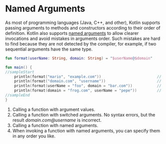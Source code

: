 # Named Arguments

As most of programming languages (Java, C++, and other), Kotlin supports passing arguments to methods and constructors according to their order of definition.
Kotlin also supports [named arguments](https://kotlinlang.org/docs/reference/functions.html#named-arguments) to allow clearer invocations and avoid mistakes in arguments order. Such mistakes are hard to find because they are not detected by the compiler, for example, if two sequential arguments have the same type.
<div class="language-kotlin" theme="idea" data-min-compiler-version="1.3">

```kotlin
fun format(userName: String, domain: String) = "$userName@$domain"

fun main() {
//sampleStart
    println(format("mario", "example.com"))                         // 1
    println(format("domain.com", "username"))                       // 2
    println(format(userName = "foo", domain = "bar.com"))           // 3
    println(format(domain = "frog.com", userName = "pepe"))         // 4
//sampleEnd
}
```

</div>

1. Calling a function with argument values.
2. Calling a function with switched arguments. No syntax errors, but the result _domain.com@username_ is incorrect.
3. Calling a function with named arguments.   
4. When invoking a function with named arguments, you can specify them in any order you like.
